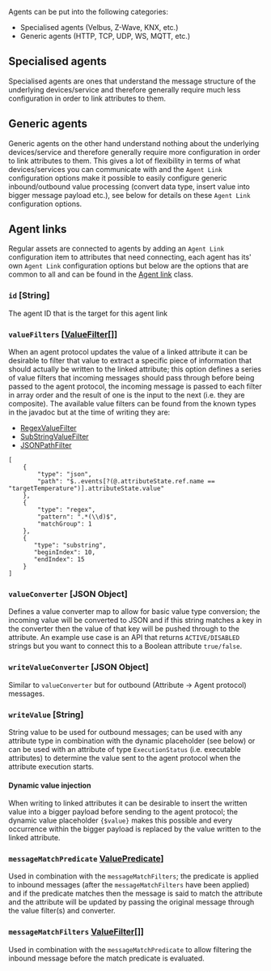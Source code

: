 Agents can be put into the following categories:

* Specialised agents (Velbus, Z-Wave, KNX, etc.)
* Generic agents (HTTP, TCP, UDP, WS, MQTT, etc.)

## Specialised agents
Specialised agents are ones that understand the message structure of the underlying devices/service and therefore generally require much less configuration in order to link attributes to them.

## Generic agents
Generic agents on the other hand understand nothing about the underlying devices/service and therefore generally require more configuration in order to link attributes to them. This gives a lot of flexibility in terms of what devices/services you can communicate with and the `Agent Link` configuration options make it possible to easily configure generic inbound/outbound value processing (convert data type, insert value into bigger message payload etc.), see below for details on these `Agent Link` configuration options.

## Agent links
Regular assets are connected to agents by adding an `Agent Link` configuration item to attributes that need connecting, each agent has its' own `Agent Link` configuration options but below are the options that are common to all and can be found in the [Agent link](https://github.com/openremote/openremote/blob/master/model/src/main/java/org/openremote/model/asset/agent/AgentLink.java) class.

### `id` [String]
The agent ID that is the target for this agent link

### `valueFilters` [[ValueFilter](https://github.com/openremote/openremote/blob/master/model/src/main/java/org/openremote/model/value/ValueFilter.java)[]]
When an agent protocol updates the value of a linked attribute it can be desirable to filter that value to extract a specific piece of information that should actually be written to the linked attribute; this option defines a series of value filters that incoming messages should pass through before being passed to the agent protocol, the incoming message is passed to each filter in array order and the result of one is the input to the next (i.e. they are composite). The available value filters can be found from the known types in the javadoc but at the time of writing they are:

* [RegexValueFilter](https://github.com/openremote/openremote/blob/a58951f6780176163bad7f58f79ba2a12eb75eb6/model/src/main/java/org/openremote/model/value/RegexValueFilter.jav)
* [SubStringValueFilter](https://github.com/openremote/openremote/blob/a58951f6780176163bad7f58f79ba2a12eb75eb6/model/src/main/java/org/openremote/model/value/SubStringValueFilter.java)
* [JSONPathFilter](https://github.com/openremote/openremote/blob/a58951f6780176163bad7f58f79ba2a12eb75eb6/model/src/main/java/org/openremote/model/value/JsonPathFilter.java)


```
[
    {
        "type": "json",
        "path": "$..events[?(@.attributeState.ref.name == "targetTemperature")].attributeState.value"
    },
    {
        "type": "regex",
        "pattern": ".*(\\d)$",
        "matchGroup": 1
    },
    {
       "type": "substring",
       "beginIndex": 10,
       "endIndex": 15
    }
]
```

### `valueConverter` [JSON Object]
Defines a value converter map to allow for basic value type conversion; the incoming value will be converted to JSON and if this string matches a key in the converter then the value of that key will be pushed through to the attribute. An example use case is an API that returns `ACTIVE/DISABLED` strings but you want to connect this to a Boolean attribute `true/false`.

### `writeValueConverter` [JSON Object]
Similar to `valueConverter` but for outbound (Attribute -> Agent protocol) messages.

### `writeValue` [String]
String value to be used for outbound messages; can be used with any attribute type in combination with the dynamic placeholder (see below) or can be used with an attribute of type `ExecutionStatus` (i.e. executable attributes) to determine the value sent to the agent protocol when the attribute execution starts.

#### Dynamic value injection
When writing to linked attributes it can be desirable to insert the written value into a bigger payload before sending to the agent protocol; the dynamic value placeholder `{$value}` makes this possible and every occurrence within the bigger payload is replaced by the value written to the linked attribute.

### `messageMatchPredicate` [ValuePredicate](https://github.com/openremote/openremote/blob/a58951f6780176163bad7f58f79ba2a12eb75eb6/model/src/main/java/org/openremote/model/query/filter/ValuePredicate.java)]
Used in combination with the `messageMatchFilters`; the predicate is applied to inbound messages (after the `messageMatchFilters` have been applied) and if the predicate matches then the message is said to match the attribute and the attribute will be updated by passing the original message through the value filter(s) and converter.

### `messageMatchFilters` [ValueFilter](https://github.com/openremote/openremote/blob/master/model/src/main/java/org/openremote/model/value/ValueFilter.java)[]]
Used in combination with the `messageMatchPredicate` to allow filtering the inbound message before the match predicate is evaluated.